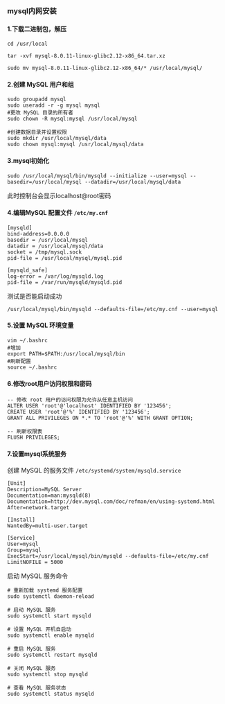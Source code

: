 ### mysql内网安装

#### 1.下载二进制包，解压

```
cd /usr/local

tar -xvf mysql-8.0.11-linux-glibc2.12-x86_64.tar.xz

sudo mv mysql-8.0.11-linux-glibc2.12-x86_64/* /usr/local/mysql/
```

#### 2.创建 MySQL 用户和组

```
sudo groupadd mysql
sudo useradd -r -g mysql mysql
#更改 MySQL 目录的所有者
sudo chown -R mysql:mysql /usr/local/mysql

#创建数据目录并设置权限
sudo mkdir /usr/local/mysql/data
sudo chown mysql:mysql /usr/local/mysql/data

```

#### 3.mysql初始化

```
sudo /usr/local/mysql/bin/mysqld --initialize --user=mysql --basedir=/usr/local/mysql --datadir=/usr/local/mysql/data

```

此时控制台会显示localhost@root密码

#### 4.编辑MySQL 配置文件 `/etc/my.cnf`

```
[mysqld]
bind-address=0.0.0.0
basedir = /usr/local/mysql
datadir = /usr/local/mysql/data
socket = /tmp/mysql.sock
pid-file = /usr/local/mysql/mysql.pid

[mysqld_safe]
log-error = /var/log/mysqld.log
pid-file = /var/run/mysqld/mysqld.pid
```

测试是否能启动成功

```
/usr/local/mysql/bin/mysqld --defaults-file=/etc/my.cnf --user=mysql
```

#### 5.设置 MySQL 环境变量

```
vim ~/.bashrc
#增加
export PATH=$PATH:/usr/local/mysql/bin
#刷新配置
source ~/.bashrc

```

#### 6.修改root用户访问权限和密码

```
-- 修改 root 用户的访问权限为允许从任意主机访问
ALTER USER 'root'@'localhost' IDENTIFIED BY '123456';
CREATE USER 'root'@'%' IDENTIFIED BY '123456';
GRANT ALL PRIVILEGES ON *.* TO 'root'@'%' WITH GRANT OPTION;

-- 刷新权限表
FLUSH PRIVILEGES;
```

#### 7.设置mysql系统服务

创建 MySQL 的服务文件 `/etc/systemd/system/mysqld.service`

```
[Unit]
Description=MySQL Server
Documentation=man:mysqld(8)
Documentation=http://dev.mysql.com/doc/refman/en/using-systemd.html
After=network.target

[Install]
WantedBy=multi-user.target

[Service]
User=mysql
Group=mysql
ExecStart=/usr/local/mysql/bin/mysqld --defaults-file=/etc/my.cnf
LimitNOFILE = 5000

```

启动 MySQL 服务命令

```
# 重新加载 systemd 服务配置
sudo systemctl daemon-reload

# 启动 MySQL 服务
sudo systemctl start mysqld

# 设置 MySQL 开机自启动
sudo systemctl enable mysqld

# 重启 MySQL 服务
sudo systemctl restart mysqld

# 关闭 MySQL 服务
sudo systemctl stop mysqld

# 查看 MySQL 服务状态
sudo systemctl status mysqld

```

